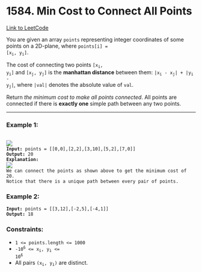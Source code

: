 # 1584. Min Cost to Connect All Points

[Link to LeetCode](https://leetcode.com/problems/min-cost-to-connect-all-points/)

You are given an array `points` representing integer coordinates of some points on a 2D-plane, where <code>points[i] = [x<sub>i</sub>, y<sub>i</sub>]</code>.

The cost of connecting two points <code>[x<sub>i</sub>, y<sub>i</sub>]</code> and <code>[x<sub>j</sub>, y<sub>j</sub>]</code> is the **manhattan distance** between them: <code>|x<sub>i</sub> - x<sub>j</sub>| + |y<sub>i</sub> - y<sub>j</sub>|</code>, where `|val|` denotes the absolute value of `val`.

Return _the minimum cost to make all points connected_. All points are connected if there is **exactly one** simple path between any two points.

---

### Example 1:

<pre><code>
<image src="https://assets.leetcode.com/uploads/2020/08/26/d.png">
<strong>Input:</strong> points = [[0,0],[2,2],[3,10],[5,2],[7,0]]
<strong>Output:</strong> 20
<strong>Explanation:</strong>
<image src="https://assets.leetcode.com/uploads/2020/08/26/c.png">
We can connect the points as shown above to get the minimum cost of 20.
Notice that there is a unique path between every pair of points.
</code></pre>

### Example 2:

<pre><code><strong>Input:</strong> points = [[3,12],[-2,5],[-4,1]]
<strong>Output:</strong> 18</code></pre>

### Constraints:

* `1 <= points.length <= 1000`
* <code>-10<sup>6</sup> <= x<sub>i</sub>, y<sub>i</sub> <= 10<sup>6</sup></code>
* All pairs <code>(x<sub>i</sub>, y<sub>i</sub>)</code> are distinct.
